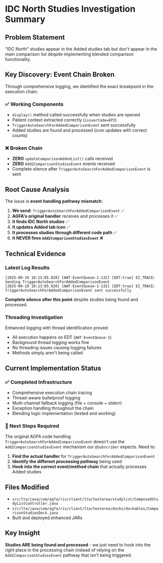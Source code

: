# IDC North Studies Investigation Summary

## Problem Statement
"IDC North" studies appear in the Added studies tab but don't appear in the main comparison list despite implementing blended comparison functionality.

## Key Discovery: Event Chain Broken
Through comprehensive logging, we identified the exact breakpoint in the execution chain:

### ✅ Working Components
- `display()` method called successfully when studies are opened
- Patient context extracted correctly (`issuerCode=EPI`)
- `TriggerAutoSearchForAddedComparisonEvent` sent successfully
- Added studies are found and processed (icon updates with correct counts)

### ❌ Broken Chain
- **ZERO** `updateComparisonAddedList()` calls received
- **ZERO** `Add2ComparisonStudiesEvent` events received
- Complete silence after `TriggerAutoSearchForAddedComparisonEvent` is sent

## Root Cause Analysis
The issue is **event handling pathway mismatch**:

1. **We send**: `TriggerAutoSearchForAddedComparisonEvent` ✅
2. **AGFA's original handler** receives and processes it ✅
3. **It finds IDC North studies** ✅
4. **It updates Added tab icon** ✅
5. **It processes studies through different code path** ✅
6. **It NEVER fires `Add2ComparisonStudiesEvent`** ❌

## Technical Evidence

### Latest Log Results
```
[2025-09-19 10:13:05.828] [AWT-EventQueue-1-132] [EDT:true] EI_TRACE: Sending TriggerAutoSearchForAddedComparisonEvent
[2025-09-19 10:13:05.920] [AWT-EventQueue-1-132] [EDT:true] EI_TRACE: TriggerAutoSearchForAddedComparisonEvent sent successfully
```
**Complete silence after this point** despite studies being found and processed.

### Threading Investigation
Enhanced logging with thread identification proved:
- All execution happens on EDT (`AWT-EventQueue-1`)
- Background thread logging works fine
- No threading issues causing logging failures
- Methods simply aren't being called

## Current Implementation Status

### ✅ Completed Infrastructure
- Comprehensive execution chain tracing
- Thread-aware bulletproof logging
- Multi-channel fallback logging (file + console + stderr)
- Exception handling throughout the chain
- Blending logic implementation (tested and working)

### 🎯 Next Steps Required
The original AGFA code handling `TriggerAutoSearchForAddedComparisonEvent` doesn't use the `Add2ComparisonStudiesEvent` mechanism our `@Subscriber` expects. Need to:

1. **Find the actual handler** for `TriggerAutoSearchForAddedComparisonEvent`
2. **Identify the different processing pathway** being used
3. **Hook into the correct event/method chain** that actually processes Added studies

## Files Modified
- `src/lta/java/com/agfa/ris/client/lta/textarea/studylist/ComposedStudyListController.java`
- `src/lta/java/com/agfa/ris/client/lta/textarea/docks/dockables/ComparisonStudiesDock.java`
- Built and deployed enhanced JARs

## Key Insight
**Studies ARE being found and processed** - we just need to hook into the right place in the processing chain instead of relying on the `Add2ComparisonStudiesEvent` pathway that isn't being triggered.